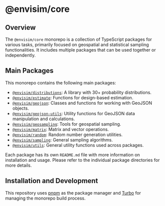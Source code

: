 # @envisim/core

## Overview

The `@envisim/core` monorepo is a collection of TypeScript packages for various tasks, primarily focused on geospatial and statistical sampling functionalities. It includes multiple packages that can be used together or independently.

## Main Packages

This monorepo contains the following main packages:

*   [`@envisim/distributions`](./packages/envisim-distributions): A library with 30+ probability distributions.
*   [`@envisim/estimate`](./packages/envisim-estimate): Functions for design-based estimation.
*   [`@envisim/geojson`](./packages/envisim-geojson): Classes and functions for working with GeoJSON objects.
*   [`@envisim/geojson-utils`](./packages/envisim-geojson-utils): Utility functions for GeoJSON data manipulation and calculations.
*   [`@envisim/geosampling`](./packages/envisim-geosampling): Tools for geospatial sampling.
*   [`@envisim/matrix`](./packages/envisim-matrix): Matrix and vector operations.
*   [`@envisim/random`](./packages/envisim-random): Random number generation utilities.
*   [`@envisim/sampling`](./packages/envisim-sampling): General sampling algorithms.
*   [`@envisim/utils`](./packages/envisim-utils): General utility functions used across packages.

Each package has its own `README.md` file with more information on installation and usage. Please refer to the individual package directories for more details.

## Installation and Development

This repository uses [pnpm](https://pnpm.io/) as the package manager and [Turbo](https://turbo.build/) for managing the monorepo build process.
